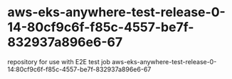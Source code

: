 # aws-eks-anywhere-test-release-0-14-80cf9c6f-f85c-4557-be7f-832937a896e6-67
repository for use with E2E test job aws-eks-anywhere-test-release-0-14:80cf9c6f-f85c-4557-be7f-832937a896e6-67
